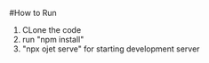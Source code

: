 #How to Run
1. CLone the code
2. run "npm install"
3. "npx ojet serve" for starting development server
